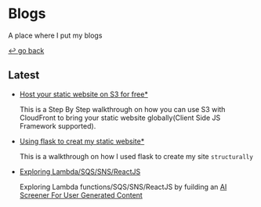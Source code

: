 # Blogs

A place where I put my blogs

[↩️ go back](../)

## Latest

- [Host your static website on S3 for free\*](1.Using-S3-to-host-static-website)

    This is a Step By Step walkthrough on how you can use S3 with CloudFront to bring your static website globally(Client Side JS Framework supported).

- [Using flask to creat my static website\*](2.using-flask-to-create-static-site)

    This is a walkthrough on how I used flask to create my site `structurally`

- [Exploring Lambda/SQS/SNS/ReactJS](3.Exploring-Lambda-SQS-SNS-ReactJS)

    Exploring Lambda functions/SQS/SNS/ReactJS by fuilding an [AI Screener For User Generated Content](https://github.com/ltekme/AI-Screener-For-User-Generated-Content)
